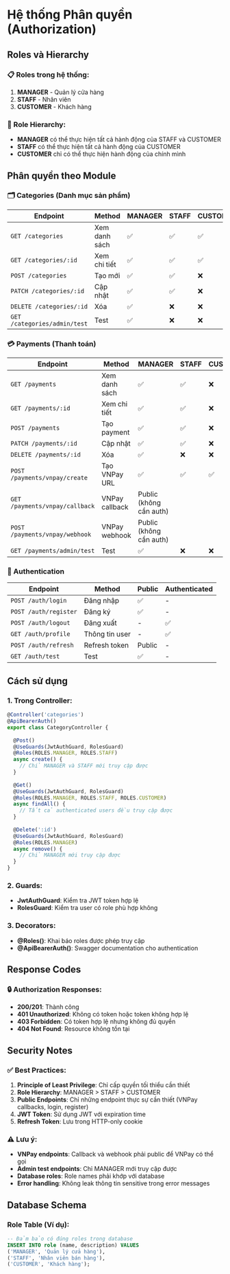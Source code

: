# Hệ thống Phân quyền (Authorization)

## Roles và Hierarchy

### 📋 Roles trong hệ thống:
1. **MANAGER** - Quản lý cửa hàng
2. **STAFF** - Nhân viên 
3. **CUSTOMER** - Khách hàng

### 🔄 Role Hierarchy:
- **MANAGER** có thể thực hiện tất cả hành động của STAFF và CUSTOMER
- **STAFF** có thể thực hiện tất cả hành động của CUSTOMER
- **CUSTOMER** chỉ có thể thực hiện hành động của chính mình

## Phân quyền theo Module

### 🗂️ Categories (Danh mục sản phẩm)
| Endpoint | Method | MANAGER | STAFF | CUSTOMER |
|----------|--------|---------|-------|----------|
| `GET /categories` | Xem danh sách | ✅ | ✅ | ✅ |
| `GET /categories/:id` | Xem chi tiết | ✅ | ✅ | ✅ |
| `POST /categories` | Tạo mới | ✅ | ✅ | ❌ |
| `PATCH /categories/:id` | Cập nhật | ✅ | ✅ | ❌ |
| `DELETE /categories/:id` | Xóa | ✅ | ❌ | ❌ |
| `GET /categories/admin/test` | Test | ✅ | ❌ | ❌ |

### 💳 Payments (Thanh toán)
| Endpoint | Method | MANAGER | STAFF | CUSTOMER |
|----------|--------|---------|-------|----------|
| `GET /payments` | Xem danh sách | ✅ | ✅ | ❌ |
| `GET /payments/:id` | Xem chi tiết | ✅ | ✅ | ❌ |
| `POST /payments` | Tạo payment | ✅ | ✅ | ❌ |
| `PATCH /payments/:id` | Cập nhật | ✅ | ✅ | ❌ |
| `DELETE /payments/:id` | Xóa | ✅ | ❌ | ❌ |
| `POST /payments/vnpay/create` | Tạo VNPay URL | ✅ | ✅ | ✅ |
| `GET /payments/vnpay/callback` | VNPay callback | Public (không cần auth) |
| `POST /payments/vnpay/webhook` | VNPay webhook | Public (không cần auth) |
| `GET /payments/admin/test` | Test | ✅ | ❌ | ❌ |

### 🔐 Authentication
| Endpoint | Method | Public | Authenticated |
|----------|--------|--------|---------------|
| `POST /auth/login` | Đăng nhập | ✅ | - |
| `POST /auth/register` | Đăng ký | ✅ | - |
| `POST /auth/logout` | Đăng xuất | - | ✅ |
| `GET /auth/profile` | Thông tin user | - | ✅ |
| `POST /auth/refresh` | Refresh token | Public | - |
| `GET /auth/test` | Test | ✅ | - |

## Cách sử dụng

### 1. Trong Controller:
```typescript
@Controller('categories')
@ApiBearerAuth()
export class CategoryController {
  
  @Post()
  @UseGuards(JwtAuthGuard, RolesGuard)
  @Roles(ROLES.MANAGER, ROLES.STAFF)
  async create() {
    // Chỉ MANAGER và STAFF mới truy cập được
  }
  
  @Get()
  @UseGuards(JwtAuthGuard, RolesGuard)
  @Roles(ROLES.MANAGER, ROLES.STAFF, ROLES.CUSTOMER)
  async findAll() {
    // Tất cả authenticated users đều truy cập được
  }
  
  @Delete(':id')
  @UseGuards(JwtAuthGuard, RolesGuard)
  @Roles(ROLES.MANAGER)
  async remove() {
    // Chỉ MANAGER mới truy cập được
  }
}
```

### 2. Guards:
- **JwtAuthGuard**: Kiểm tra JWT token hợp lệ
- **RolesGuard**: Kiểm tra user có role phù hợp không

### 3. Decorators:
- **@Roles()**: Khai báo roles được phép truy cập
- **@ApiBearerAuth()**: Swagger documentation cho authentication

## Response Codes

### 🔒 Authorization Responses:
- **200/201**: Thành công
- **401 Unauthorized**: Không có token hoặc token không hợp lệ
- **403 Forbidden**: Có token hợp lệ nhưng không đủ quyền
- **404 Not Found**: Resource không tồn tại

## Security Notes

### ✅ Best Practices:
1. **Principle of Least Privilege**: Chỉ cấp quyền tối thiểu cần thiết
2. **Role Hierarchy**: MANAGER > STAFF > CUSTOMER
3. **Public Endpoints**: Chỉ những endpoint thực sự cần thiết (VNPay callbacks, login, register)
4. **JWT Token**: Sử dụng JWT với expiration time
5. **Refresh Token**: Lưu trong HTTP-only cookie

### ⚠️ Lưu ý:
- **VNPay endpoints**: Callback và webhook phải public để VNPay có thể gọi
- **Admin test endpoints**: Chỉ MANAGER mới truy cập được
- **Database roles**: Role names phải khớp với database
- **Error handling**: Không leak thông tin sensitive trong error messages

## Database Schema

### Role Table (Ví dụ):
```sql
-- Đảm bảo có đúng roles trong database
INSERT INTO role (name, description) VALUES 
('MANAGER', 'Quản lý cửa hàng'),
('STAFF', 'Nhân viên bán hàng'),
('CUSTOMER', 'Khách hàng');
``` 